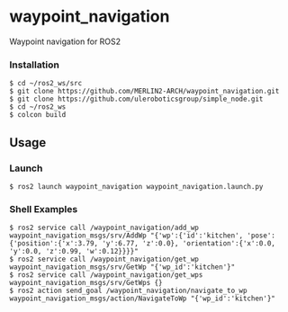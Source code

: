 # waypoint_navigation

Waypoint navigation for ROS2

### Installation

```shell
$ cd ~/ros2_ws/src
$ git clone https://github.com/MERLIN2-ARCH/waypoint_navigation.git
$ git clone https://github.com/uleroboticsgroup/simple_node.git 
$ cd ~/ros2_ws
$ colcon build
```

## Usage

### Launch

```shell
$ ros2 launch waypoint_navigation waypoint_navigation.launch.py
```

### Shell Examples

```shell
$ ros2 service call /waypoint_navigation/add_wp waypoint_navigation_msgs/srv/AddWp "{'wp':{'id':'kitchen', 'pose':{'position':{'x':3.79, 'y':6.77, 'z':0.0}, 'orientation':{'x':0.0, 'y':0.0, 'z':0.99, 'w':0.12}}}}"
$ ros2 service call /waypoint_navigation/get_wp waypoint_navigation_msgs/srv/GetWp "{'wp_id':'kitchen'}"
$ ros2 service call /waypoint_navigation/get_wps waypoint_navigation_msgs/srv/GetWps {}
$ ros2 action send_goal /waypoint_navigation/navigate_to_wp waypoint_navigation_msgs/action/NavigateToWp "{'wp_id':'kitchen'}"
```

